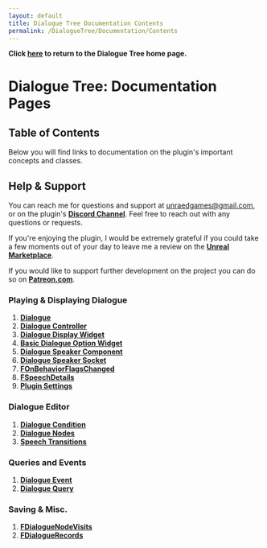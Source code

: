 ```yaml
---
layout: default
title: Dialogue Tree Documentation Contents
permalink: /DialogueTree/Documentation/Contents
---
```

**Click [here](../DialogueTree.md) to return to the Dialogue Tree home page.** 

# Dialogue Tree: Documentation Pages
## Table of Contents
Below you will find links to documentation on the plugin's important concepts and classes. 

## Help & Support
You can reach me for questions and support at unraedgames@gmail.com, or on the plugin's [**Discord Channel**](https://discord.gg/mf7mGXbePB). Feel free to reach out with any questions or requests. 

If you're enjoying the plugin, I would be extremely grateful if you could take a few moments out of your day to leave me a review on the [**Unreal Marketplace**](https://www.unrealengine.com/marketplace/en-US/product/dialogue-tree). 

If you would like to support further development on the project you can do so on [**Patreon.com**](patreon.com/UnraedGames). 

### Playing & Displaying Dialogue
1. [**Dialogue**](Dialogue.md)
2. [**Dialogue Controller**](DialogueController.md)
3. [**Dialogue Display Widget**](DialogueDisplayWidget.md)
4. [**Basic Dialogue Option Widget**](BasicDialogueOption.md)
5. [**Dialogue Speaker Component**](DialogueSpeakerComponent.md)
6. [**Dialogue Speaker Socket**](DialogueSpeakerSocket.md)
7. [**FOnBehaviorFlagsChanged**](FOnBehaviorFlagsChanged.md)
8. [**FSpeechDetails**](FSpeechDetails.md) 
9. [**Plugin Settings**](PluginSettings.md)

### Dialogue Editor 
1. [**Dialogue Condition**](DialogueCondition.md)
2. [**Dialogue Nodes**](DialogueNodes.md)
3. [**Speech Transitions**](SpeechTransitions.md)

### Queries and Events
1. [**Dialogue Event**](DialogueEvent.md)
2. [**Dialogue Query**](DialogueQuery.md)

### Saving & Misc.
1. [**FDialogueNodeVisits**](FDialogueNodeVisits.md)
2. [**FDialogueRecords**](FDialogueRecords.md)